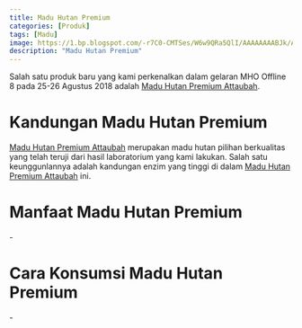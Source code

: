 ```yaml
---
title: Madu Hutan Premium
categories: [Produk]
tags: [Madu]
image: https://1.bp.blogspot.com/-r7C0-CMTSes/W6w9QRa5QlI/AAAAAAAABJk/AIP76rNomkQeCIzPwnkGBBnBvUzK0_1iwCKgBGAs/s1600/produk-maduhutanpremium.png
description: "Madu Hutan Premium"
---
```


<div class="paraph">Salah satu produk baru yang kami perkenalkan dalam gelaran MHO Offline 8 pada 25-26 Agustus 2018 adalah <a  class="mhoapp orange" href="/posts/madu-hutan-premium-xkz" title="Madu Hutan Premium Attaubah">Madu Hutan Premium Attaubah</a>.</div>

<h1>Kandungan Madu Hutan Premium</h1>

<div class="paraph"><a  class="mhoapp orange" href="/posts/madu-hutan-premium-xkz" title="Madu Hutan Premium Attaubah">Madu Hutan Premium Attaubah</a> merupakan madu hutan pilihan berkualitas yang telah teruji dari hasil laboratorium yang kami lakukan. Salah satu keunggunlannya adalah kandungan enzim yang tinggi di dalam <a  class="mhoapp orange" href="/posts/madu-hutan-premium-xkz" title="Madu Hutan Premium Attaubah">Madu Hutan Premium Attaubah</a> ini.</div>

<h1>Manfaat Madu Hutan Premium</h1>

<div class="paraph">-</div>

<h1>Cara Konsumsi Madu Hutan Premium</h1>

<div class="paraph">-</div>